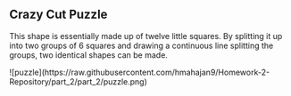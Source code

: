 <h2>Crazy Cut Puzzle</h2>
<p>This shape is essentially made up of twelve little squares. By splitting it up into two groups of 6 squares and drawing a continuous line splitting the groups, two identical shapes can be made.</p>
![puzzle](https://raw.githubusercontent.com/hmahajan9/Homework-2-Repository/part_2/part_2/puzzle.png)
